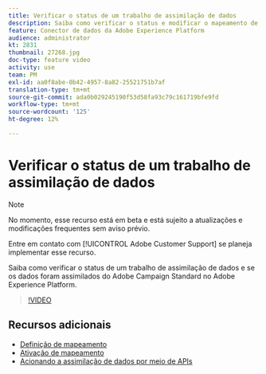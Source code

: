 ```yaml
---
title: Verificar o status de um trabalho de assimilação de dados
description: Saiba como verificar o status e modificar o mapeamento de dados.
feature: Conector de dados da Adobe Experience Platform
audience: administrator
kt: 2831
thumbnail: 27268.jpg
doc-type: feature video
activity: use
team: PM
exl-id: aa0f8abe-0b42-4957-8a82-25521751b7af
translation-type: tm+mt
source-git-commit: ada0b029245190f53d58fa93c79c161719bfe9fd
workflow-type: tm+mt
source-wordcount: '125'
ht-degree: 12%

---
```


# Verificar o status de um trabalho de assimilação de dados

>[!NOTE]
>
>No momento, esse recurso está em beta e está sujeito a atualizações e modificações frequentes sem aviso prévio.
>
>Entre em contato com [!UICONTROL Adobe Customer Support] se planeja implementar esse recurso.

Saiba como verificar o status de um trabalho de assimilação de dados e se os dados foram assimilados do Adobe Campaign Standard no Adobe Experience Platform.

>[!VIDEO](https://video.tv.adobe.com/v/27268?quality=12)

## Recursos adicionais

* [Definição de mapeamento](https://docs.adobe.com/content/help/en/campaign-standard/using/administrating/mapping-campaign-and-aep-data/aep-mapping-definition.html)
* [Ativação de mapeamento](https://docs.adobe.com/content/help/en/campaign-standard/using/administrating/mapping-campaign-and-aep-data/aep-mapping-activation.html)
* [Acionando a assimilação de dados por meio de APIs](https://docs.adobe.com/content/help/en/campaign-standard/using/administrating/mapping-campaign-and-aep-data/aep-triggering-data-ingestion.html)
